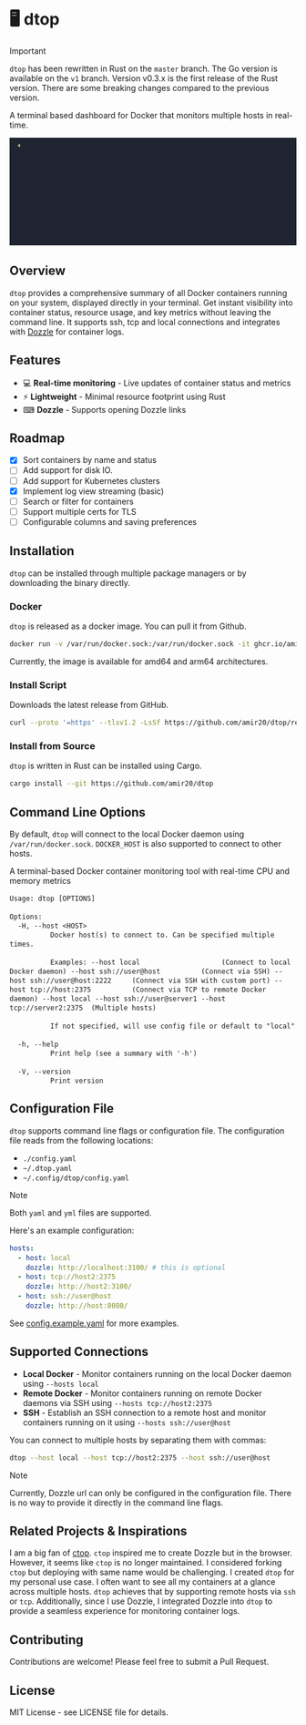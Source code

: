 # 🖥️ dtop

> [!IMPORTANT]
> `dtop` has been rewritten in Rust on the `master` branch. The Go version is available on the `v1` branch. Version v0.3.x is the first release of the Rust version. There are some breaking changes compared to the previous version.

A terminal based dashboard for Docker that monitors multiple hosts in real-time.

![dtop screenshot](https://github.com/amir20/dtop/blob/master/demo.gif)

## Overview

`dtop` provides a comprehensive summary of all Docker containers running on your system, displayed directly in your terminal. Get instant visibility into container status, resource usage, and key metrics without leaving the command line. It supports ssh, tcp and local connections and integrates with [Dozzle](https://github.com/amir20/dozzle) for container logs.

## Features

- 💻 **Real-time monitoring** - Live updates of container status and metrics
- ⚡ **Lightweight** - Minimal resource footprint using Rust
- ⌨ **Dozzle** - Supports opening Dozzle links

## Roadmap

- [x] Sort containers by name and status
- [ ] Add support for disk IO.
- [ ] Add support for Kubernetes clusters
- [x] Implement log view streaming (basic)
- [ ] Search or filter for containers
- [ ] Support multiple certs for TLS
- [ ] Configurable columns and saving preferences

## Installation
`dtop` can be installed through multiple package managers or by downloading the binary directly.


### Docker
`dtop` is released as a docker image. You can pull it from Github.

```sh
docker run -v /var/run/docker.sock:/var/run/docker.sock -it ghcr.io/amir20/dtop
```

Currently, the image is available for amd64 and arm64 architectures.

### Install Script

Downloads the latest release from GitHub.

```sh
curl --proto '=https' --tlsv1.2 -LsSf https://github.com/amir20/dtop/releases/latest/download/dtop-installer.sh | sh
```

### Install from Source

`dtop` is written in Rust can be installed using Cargo.

```sh
cargo install --git https://github.com/amir20/dtop
```

## Command Line Options

By default, `dtop` will connect to the local Docker daemon using `/var/run/docker.sock`. `DOCKER_HOST` is also supported to connect to other hosts.

A terminal-based Docker container monitoring tool with real-time CPU and memory metrics

    Usage: dtop [OPTIONS]

    Options:
      -H, --host <HOST>
              Docker host(s) to connect to. Can be specified multiple times.

              Examples: --host local                    (Connect to local Docker daemon) --host ssh://user@host          (Connect via SSH) --host ssh://user@host:2222     (Connect via SSH with custom port) --host tcp://host:2375          (Connect via TCP to remote Docker daemon) --host local --host ssh://user@server1 --host tcp://server2:2375  (Multiple hosts)

              If not specified, will use config file or default to "local"

      -h, --help
              Print help (see a summary with '-h')

      -V, --version
              Print version

## Configuration File

`dtop` supports command line flags or configuration file. The configuration file reads from the following locations:

- `./config.yaml`
- `~/.dtop.yaml`
- `~/.config/dtop/config.yaml`

> [!Note]
> Both `yaml` and `yml` files are supported.

Here's an example configuration:

```yaml
hosts:
  - host: local
    dozzle: http://localhost:3100/ # this is optional
  - host: tcp://host2:2375
    dozzle: http://host2:3100/
  - host: ssh://user@host
    dozzle: http://host:8080/
```

See [config.example.yaml](https://github.com/amir20/dtop/blob/master/config.example.yaml) for more examples.

## Supported Connections

- **Local Docker** - Monitor containers running on the local Docker daemon using `--hosts local`
- **Remote Docker** - Monitor containers running on remote Docker daemons via SSH using `--hosts tcp://host2:2375`
- **SSH** - Establish an SSH connection to a remote host and monitor containers running on it using `--hosts ssh://user@host`

You can connect to multiple hosts by separating them with commas:

```bash
dtop --host local --host tcp://host2:2375 --host ssh://user@host
```
> [!Note]
> Currently, Dozzle url can only be configured in the configuration file. There is no way to provide it directly in the command line flags.

## Related Projects & Inspirations

I am a big fan of [ctop](https://github.com/bcicen/ctop). `ctop` inspired me to create Dozzle but in the browser. However, it seems like `ctop` is no longer maintained. I considered forking `ctop` but deploying with same name would be challenging. I created `dtop` for my personal use case. I often want to see all my containers at a glance across multiple hosts. `dtop` achieves that by supporting remote hosts via `ssh` or `tcp`. Additionally, since I use Dozzle, I integrated Dozzle into `dtop` to provide a seamless experience for monitoring container logs.


## Contributing

Contributions are welcome! Please feel free to submit a Pull Request.

## License

MIT License - see LICENSE file for details.
